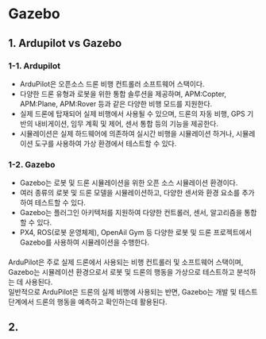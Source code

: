 # Gazebo

## 1. Ardupilot vs Gazebo

### 1-1. Ardupilot
- ArduPilot은 오픈소스 드론 비행 컨트롤러 소프트웨어 스택이다.
- 다양한 드론 유형과 로봇을 위한 통합 솔루션을 제공하며, APM:Copter, APM:Plane, APM:Rover 등과 같은 다양한 비행 모드를 지원한다.
- 실제 드론에 탑재되어 실제 비행에서 사용될 수 있으며, 드론의 자동 비행, GPS 기반의 내비게이션, 임무 계획 및 제어, 센서 통합 등의 기능을 제공한다.
- 시뮬레이션은 실제 하드웨어에 의존하여 실시간 비행을 시뮬레이션 하거나, 시뮬레이션 도구를 사용하여 가상 환경에서 테스트할 수 있다.

### 1-2. Gazebo
- Gazebo는 로봇 및 드론 시뮬레이션을 위한 오픈 소스 시뮬레이션 환경이다. 
- 여러 종류의 로봇 및 드론 모델을 시뮬레이션하고, 다양한 센서와 환경 요소를 추가하여 테스트할 수 있다.
- Gazebo는 플러그인 아키텍처를 지원하여 다양한 컨트롤러, 센서, 알고리즘을 통합할 수 있다. 
- PX4, ROS(로봇 운영체제), OpenAiI Gym 등 다양한 로봇 및 드론 프로젝트에서 Gazebo를 사용하여 시뮬레이션을 수행한다.

####
ArduPilot은 주로 실제 드론에서 사용되는 비행 컨트롤러 및 소프트웨어 스택이며,  
Gazebo는 시뮬레이션 환경으로서 로봇 및 드론의 행동을 가상으로 테스트하고 분석하는 데 사용된다.  
일반적으로 ArduPilot은 드론의 실제 비행에 사용되는 반면, Gazebo는 개발 및 테스트 단계에서 드론의 행동을 예측하고 확인하는데 활용된다.

## 2.